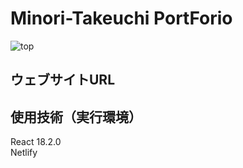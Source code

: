 # Minori-Takeuchi PortForio  
![top](https://github.com/Minori-Takeuchi/Portfolio/assets/119908511/8f987c07-3c5c-4a22-9368-4d25171c18ab)  

## ウェブサイトURL  


## 使用技術（実行環境）  
React 18.2.0  
Netlify
